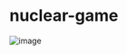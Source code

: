 # nuclear-game
![image](https://github.com/jakub-swiniarski/nuclear-game/assets/77209709/09d9659e-e715-4187-8948-bcd31ba09de3)
